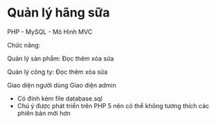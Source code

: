 # Quản lý hãng sữa

PHP - MySQL - Mô Hình MVC

Chức năng: 

Quản lý sản phẩm: Đọc thêm xóa sửa

Quản lý công ty: Đọc thêm xóa sửa

Giao diện người dùng
Giao diện admin

* Có đính kèm file database.sql
* Chú ý được phát triển trên PHP 5 nên có thể không tương thích các phiên bản mới hơn
